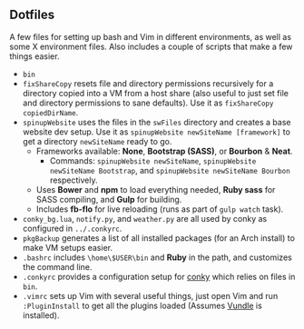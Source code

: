 ## Dotfiles

A few files for setting up bash and Vim in different environments, as well as some X environment files. Also includes a couple of scripts that make a few things easier.

 * `bin`
  * `fixShareCopy` resets file and directory permissions recursively for a directory copied into a VM from a host share (also useful to just set file and directory permissions to sane defaults). Use it as `fixShareCopy copiedDirName`.
  * `spinupWebsite` uses the files in the `swFiles` directory and creates a base website dev setup. Use it as `spinupWebsite newSiteName [framework]` to get a directory `newSiteName` ready to go.
    * Frameworks available: __None__, __Bootstrap (SASS)__, or __Bourbon__ & __Neat__.
      * Commands: `spinupWebsite newSiteName`, `spinupWebsite newSiteName Bootstrap`, and `spinupWebsite newSiteName Bourbon` respectively.
    * Uses __Bower__ and __npm__ to load everything needed, __Ruby sass__ for SASS compiling, and __Gulp__ for building.
    * Includes __fb-flo__ for live reloading (runs as part of `gulp watch` task).
  * `conky_bg.lua`, `notify.py`, and `weather.py` are all used by conky as configured in `../.conkyrc`.
  * `pkgBackup` generates a list of all installed packages (for an Arch install) to make VM setups easier.
 * `.bashrc` includes `\home\$USER\bin` and __Ruby__ in the path, and customizes the command line.
 * `.conkyrc` provides a configuration setup for [conky](https://wiki.archlinux.org/index.php/conky) which relies on files in `bin`.
 * `.vimrc` sets up Vim with several useful things, just open Vim and run `:PluginInstall` to get all the plugins loaded (Assumes [Vundle](https://github.com/gmarik/Vundle.vim) is installed).
